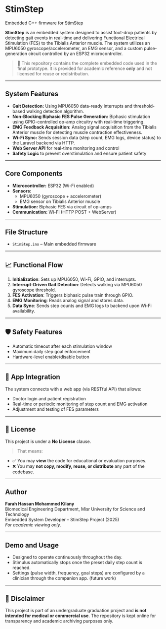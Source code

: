# StimStep
Embedded C++ firmware for StimStep

**StimStep** is an embedded system designed to assist foot-drop patients by detecting gait events in real-time and delivering Functional Electrical Stimulation (FES) to the Tibialis Anterior muscle. The system utilizes an MPU6050 gyroscope/accelerometer, an EMG sensor, and a custom pulse-generation circuit controlled by an ESP32 microcontroller. 

> 📌 This repository contains the complete embedded code used in the final prototype. It is provided for academic reference **only** and not licensed for reuse or redistribution.

---

## System Features

- **Gait Detection:** Using MPU6050 data-ready interrupts and threshold-based walking detection algorithm.
- **Non-Blocking Biphasic FES Pulse Generation:** Biphasic stimulation using GPIO-controlled op-amp circuitry with real-time triggering.
- **EMG Feedback Acquisition:** Analog signal acquisition from the Tibialis Anterior muscle for detecting muscle contraction effectiveness.
- **Wi-Fi Sync:** Sends session data (step count, EMG logs, device status) to the Laravel backend via HTTP.
- **Web Server API** for real-time monitoring and control
- **Safety Logic** to prevent overstimulation and ensure patient safety

---

## Core Components

- **Microcontroller:** ESP32 (Wi-Fi enabled)
- **Sensors:**
  - MPU6050 (gyroscope + accelerometer)
  - EMG sensor on Tibialis Anterior muscle
- **Stimulation:** Biphasic FES via circuit of op-amps 
- **Communication:** Wi-Fi (HTTP POST + WebServer)

---

## File Structure

- `StimStep.ino` – Main embedded firmware

---

## 📈 Functional Flow

1. **Initialization**: Sets up MPU6050, Wi-Fi, GPIO, and interrupts.
2. **Interrupt-Driven Gait Detection**: Detects walking via MPU6050 gyroscope threshold.
3. **FES Activation**: Triggers biphasic pulse train through GPIO.
4. **EMG Monitoring**: Reads analog signal and stores data.
5. **Data Sync**: Sends step counts and EMG logs to backend upon Wi-Fi availability.

---

## 🛡️ Safety Features

- Automatic timeout after each stimulation window
- Maximum daily step goal enforcement
- Hardware-level enable/disable button

---

## 📲 App Integration

The system connects with a web app (via RESTful API) that allows:
- Doctor login and patient registration
- Real-time or periodic monitoring of step count and EMG activation
- Adjustment and testing of FES parameters

---

## 🚫 License

This project is under a **No License** clause.  
> That means:
- ✅ You may **view** the code for educational or evaluation purposes.
- ❌ You may **not copy, modify, reuse, or distribute** any part of the codebase.

---

## Author

**Farah Hassan Mohammed Kilany**  
Biomedical Engineering Department, Misr University for Science and Technology  
Embedded System Developer – StimStep Project (2025)  
_For academic viewing only._

---

## Demo and Usage

- Designed to operate continuously throughout the day.
- Stimulus automatically stops once the preset daily step count is reached.
- Settings (pulse width, frequency, goal steps) are configured by a clinician through the companion app. (future work)

---

## 📌 Disclaimer

This project is part of an undergraduate graduation project and **is not intended for medical or commercial use**. The repository is kept online for transparency and academic archiving purposes only.
